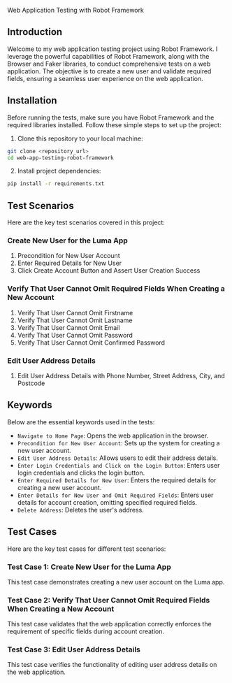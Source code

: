 Web Application Testing with Robot Framework

## Introduction

Welcome to my web application testing project using Robot Framework. I leverage the powerful capabilities of Robot Framework, along with the Browser and Faker libraries, to conduct comprehensive tests on a web application. The objective is to create a new user and validate required fields, ensuring a seamless user experience on the web application.

## Installation

Before running the tests, make sure you have Robot Framework and the required libraries installed. Follow these simple steps to set up the project:

1. Clone this repository to your local machine:

```bash
git clone <repository_url>
cd web-app-testing-robot-framework
```

2. Install project dependencies:

```bash
pip install -r requirements.txt
```

## Test Scenarios

Here are the key test scenarios covered in this project:

### Create New User for the Luma App

1. Precondition for New User Account
2. Enter Required Details for New User
3. Click Create Account Button and Assert User Creation Success

### Verify That User Cannot Omit Required Fields When Creating a New Account

1. Verify That User Cannot Omit Firstname
2. Verify That User Cannot Omit Lastname
3. Verify That User Cannot Omit Email
4. Verify That User Cannot Omit Password
5. Verify That User Cannot Omit Confirmed Password

### Edit User Address Details

1. Edit User Address Details with Phone Number, Street Address, City, and Postcode

## Keywords

Below are the essential keywords used in the tests:

- `Navigate to Home Page`: Opens the web application in the browser.
- `Precondition for New User Account`: Sets up the system for creating a new user account.
- `Edit User Address Details`: Allows users to edit their address details.
- `Enter Login Credentials and Click on the Login Button`: Enters user login credentials and clicks the login button.
- `Enter Required Details for New User`: Enters the required details for creating a new user account.
- `Enter Details for New User and Omit Required Fields`: Enters user details for account creation, omitting specified required fields.
- `Delete Address`: Deletes the user's address.

## Test Cases

Here are the key test cases for different test scenarios:

### Test Case 1: Create New User for the Luma App

This test case demonstrates creating a new user account on the Luma app.

### Test Case 2: Verify That User Cannot Omit Required Fields When Creating a New Account

This test case validates that the web application correctly enforces the requirement of specific fields during account creation.

### Test Case 3: Edit User Address Details

This test case verifies the functionality of editing user address details on the web application.
